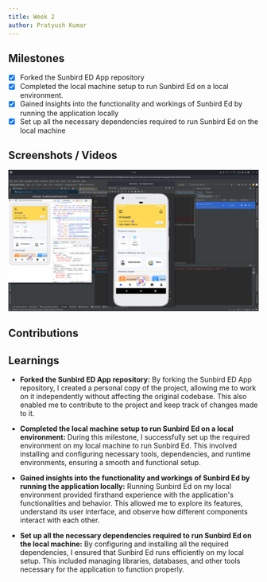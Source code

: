 ```yaml
---
title: Week 2
author: Pratyush Kumar
---
```


## Milestones
- [x] Forked the Sunbird ED App repository
- [x] Completed the local machine setup to run Sunbird Ed on a local environment.
- [x] Gained insights into the functionality and workings of Sunbird Ed by running the application locally
- [x] Set up all the necessary dependencies required to run Sunbird Ed on the local machine

## Screenshots / Videos 
![Alt text](../assets/week2.png)

## Contributions

## Learnings
- **Forked the Sunbird ED App repository:**
   By forking the Sunbird ED App repository, I created a personal copy of the project, allowing me to work on it independently without affecting the original codebase. This also enabled me to contribute to the project and keep track of changes made to it.

- **Completed the local machine setup to run Sunbird Ed on a local environment:**
   During this milestone, I successfully set up the required environment on my local machine to run Sunbird Ed. This involved installing and configuring necessary tools, dependencies, and runtime environments, ensuring a smooth and functional setup.

- **Gained insights into the functionality and workings of Sunbird Ed by running the application locally:**
   Running Sunbird Ed on my local environment provided firsthand experience with the application's functionalities and behavior. This allowed me to explore its features, understand its user interface, and observe how different components interact with each other.

- **Set up all the necessary dependencies required to run Sunbird Ed on the local machine:**
   By configuring and installing all the required dependencies, I ensured that Sunbird Ed runs efficiently on my local setup. This included managing libraries, databases, and other tools necessary for the application to function properly.

